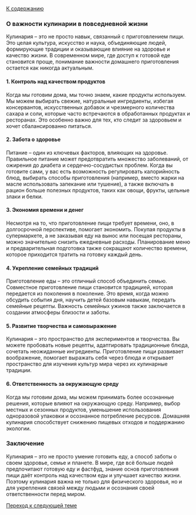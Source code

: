 [К содержанию](README.md)

### О важности кулинарии в повседневной жизни

Кулинария – это не просто навык, связанный с приготовлением пищи. Это целая культура, искусство и наука, объединяющие людей, формирующие традиции и оказывающие влияние на здоровье и качество жизни. В современном мире, где доступ к готовой еде становится проще, понимание важности домашнего приготовления остается как никогда актуальным.

#### 1. **Контроль над качеством продуктов**
   Когда мы готовим дома, мы точно знаем, какие продукты используем. Мы можем выбирать свежие, натуральные ингредиенты, избегая консервантов, искусственных добавок и чрезмерного количества сахара и соли, которые часто встречаются в обработанных продуктах и ресторанах. Это особенно важно для тех, кто следит за здоровьем и хочет сбалансированно питаться.

#### 2. **Забота о здоровье**
   Питание – один из ключевых факторов, влияющих на здоровье. Правильное питание может предотвратить множество заболеваний, от ожирения до диабета и сердечно-сосудистых проблем. Когда вы готовите сами, у вас есть возможность регулировать калорийность блюд, выбирать способы приготовления (например, вместо жарки на масле использовать запекание или тушение), а также включать в рацион больше полезных продуктов, таких как овощи, фрукты, цельные злаки и белки.

#### 3. **Экономия времени и денег**
   Несмотря на то, что приготовление пищи требует времени, оно, в долгосрочной перспективе, помогает экономить. Покупая продукты в супермаркете, а не заказывая еду на вынос или посещая рестораны, можно значительно снизить ежедневные расходы. Планирование меню и предварительная подготовка также сокращают количество времени, которое приходится тратить на готовку каждый день.

#### 4. **Укрепление семейных традиций**
   Приготовление еды – это отличный способ объединить семью. Совместное приготовление пищи становится традицией, которая передается из поколения в поколение. Это время, когда можно обсудить события дня, научить детей базовым навыкам, передать семейные рецепты. Важность семейных ужинов также заключается в создании атмосферы близости и заботы.

#### 5. **Развитие творчества и самовыражение**
   Кулинария – это пространство для экспериментов и творчества. Вы можете пробовать новые рецепты, адаптировать традиционные блюда, сочетать неожиданные ингредиенты. Приготовление пищи развивает воображение, помогает выражать себя через блюда и открывает пространство для изучения культур мира через их кулинарные традиции.

#### 6. **Ответственность за окружающую среду**
   Когда мы готовим дома, мы можем принимать более осознанные решения, которые влияют на окружающую среду. Например, выбор местных и сезонных продуктов, уменьшение использования одноразовой упаковки и осознанное потребление ресурсов. Домашняя кулинария способствует снижению пищевых отходов и поддержанию экологии.

### Заключение
Кулинария – это не просто умение готовить еду, а способ заботы о своем здоровье, семье и планете. В мире, где всё больше людей предпочитают готовую еду и фастфуд, знание основ приготовления пищи даёт контроль над качеством еды и улучшает качество жизни. Поэтому кулинария важна не только для физического здоровья, но и для укрепления связей между людьми и осознания своей ответственности перед миром.

[Переход к следующей теме](2.md)
